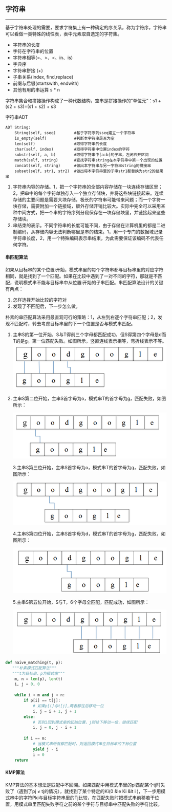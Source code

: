 ## 字符串

---

基于字符串处理的需要，要求字符集上有一种确定的序关系，称为字符序，字符串可以看做一类特殊的线性表，表中元素取自选定的字符集。

* 字符串的长度
* 字符在字符串的位置
* 字符串相等\(=、&gt;、&lt;、in、is\)
* 字典序
* 字符串拼接 \(+\)
* 子串关系\(index, find,replace\)
* 前缀与后缀\(startswith, endwith\)
* 其他有用的串运算 s \* n

字符串集合和拼接操作构成了一种代数结构，空串是拼接操作的”单位元“：s1 + \(s2 + s3\)=\(s1 + s2\) + s3

字符串ADT

```
ADT String:
    String(self, sseq)        #基于字符序列sseq建立一个字符串
    is_empty(self)            #判断本字符串是否为空
    len(self)                 #取得字符串的长度
    char(self, index)         #取得字符串中位置index的字符
    substr(self, a, b)        #取得字符串中[a:b]的子串，左闭右开区间
    match(self, string)       #查找字符串string在本字符串中第一个出现的位置
    concat(self, string)      #做出本字符串与另一字符串string的拼接串
    subset(self, str1, str2)  #做出将本字符串里的子串str1都替换为str2的结果串
```

1. 字符串内容的存储。1，把一个字符串的全部内容存储在一块连续存储区里；2，把串中的每个字符单独存入一个独立存储块，并将这些块链接起来。连续存储的主要问题是需要大块存储，极长的字符串可能带来问题；而一个字符一块存储，需要附加一个链接域，额外存储开销比较大。实际中完全可以采用某种中间方式，把一个串的字符序列分段保存在一块存储块里，并链接起来这些存储块。
2. 串结束的表示。不同字符串的长度可能不同，由于存储在计算机里的都是二进制编码，从存储内容无法判断哪里是串的结束。1，用一个专门的数据域记录字符串长度，2，用一个特殊编码表示串结束，为此需要保证该编码不代表任何字符。

#### 串匹配算法

如果从目标串的某个位置i开始，模式串里的每个字符串都与目标串里的对应字符相同，就是找到了一个匹配。如果在比较中遇到了一对不同的字符，那就是不匹配，说明模式串不能与目标串中从位置i开始的子串匹配。串匹配算法设计的关键有两点：

1. 怎样选择开始比较的字符对
2. 发现了不匹配后，下一步怎么做。

朴素的串匹配算法采用最直观可行的策略：1，从左到右逐个字符串匹配；2，发现不匹配时，转去考虑目标串里的下一个位置是否与模式串匹配。

1. 主串S的第一位开始，S与T得前三个字母都匹配成功，但S得第四个字母是d而T的是g。第一位匹配失败。如图所示，竖直连线表示相等，弯折线表示不等。  
   ![](/assets/4.1.png)

2. 主串S第二位开始，主串S首字母为o，模式串T的首字母为g，匹配失败，如图所示：

   ![](/assets/4.2.png)

   3.主串S第三位开始，主串S首字母为o，模式串T的首字母为g，匹配失败，如图所示：

   ![](/assets/4.3.png)

   4.主串S第四位开始，主串S首字母为d，模式串T的首字母为g，匹配失败，如图所示：

   ![](/assets/4.4.png)

   5.主串S第五位开始，S与T，6个字母全匹配，匹配成功，如图所示：

   ![](/assets/4.5.png)

```py
def naive_matching(t, p):
   """朴素模式匹配算法"""
   """t为目标串，p为模式串"""
    m, n = len(p), len(t)
    i, j = 0, 0

    while i < m and j < n:
        if p[i] == t[j]:
            # 如果p[i]与t[j],两者都往后移动一位
            i, j = i + 1, j + 1
        else:
            # 否则i回到模式串的起始位置，j则往下移动一位，继续匹配
            i, j = 0, j - i + 1

        if i == m:
            # 当模式串所有都匹配时，则返回模式串在目标串的下标位置
            yield j - i
            i = 0
    return
```

#### KMP算法

KMP算法的基本想法是匹配中不回溯。如果匹配中用模式串里的pi匹配某个tj时失败了（遇到了pj ≠ tj的情况），就找到了某个特定的Ki\(0 &le Ki &lt i \)，下一步用模式串中的字符Pki与目标字符串里的Tj比较，在匹配失败时把模式串前移若干位置，用模式串里匹配失败字符之前的某个字符与目标串中匹配失败的字符比较。

